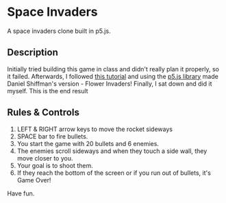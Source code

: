 # Space Invaders
A space invaders clone built in p5.js.

## Description
Initially tried building this game in class and didn't really plan it properly, so it failed. Afterwards, I followed [this tutorial](https://youtu.be/biN3v3ef-Y0) and using the [p5.js library](https://p5js.org) made Daniel Shiffman's version - Flower Invaders!
Finally, I sat down and did it myself. This is the end result

## Rules & Controls
1. LEFT & RIGHT arrow keys to move the rocket sideways
2. SPACE bar to fire bullets.
3. You start the game with 20 bullets and 6 enemies. 
4. The enemies scroll sideways and when they touch a side wall, they move closer to you. 
5. Your goal is to shoot them. 
6. If they reach the bottom of the screen or if you run out of bullets, it's Game Over! 

Have fun.
